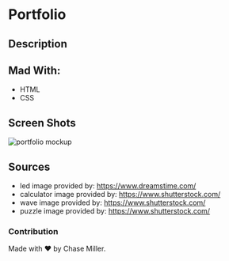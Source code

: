 # Portfolio


## Description

## Mad With:
- HTML
- CSS

## Screen Shots
![portfolio mockup](/assets/images/portfolio-mockup.gif)
## Sources
* led image provided by: https://www.dreamstime.com/
* calculator image provided by: https://www.shutterstock.com/
* wave image provided by: https://www.shutterstock.com/
* puzzle image provided by: https://www.shutterstock.com/

### Contribution
Made with ❤️ by Chase Miller.